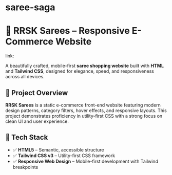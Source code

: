 # saree-saga
# 🧵 RRSK Sarees – Responsive E-Commerce Website

link: 

A beautifully crafted, mobile-first **saree shopping website** built with **HTML** and **Tailwind CSS**, designed for elegance, speed, and responsiveness across all devices.

## 📌 Project Overview

**RRSK Sarees** is a static e-commerce front-end website featuring modern design patterns, category filters, hover effects, and responsive layouts. This project demonstrates proficiency in utility-first CSS with a strong focus on clean UI and user experience.

## 🚀 Tech Stack

- ✅ **HTML5** – Semantic, accessible structure  
- ✅ **Tailwind CSS v3** – Utility-first CSS framework  
- ✅ **Responsive Web Design** – Mobile-first development with Tailwind breakpoints
